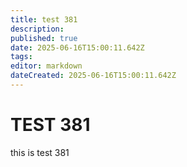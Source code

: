 ```yaml
---
title: test 381
description: 
published: true
date: 2025-06-16T15:00:11.642Z
tags: 
editor: markdown
dateCreated: 2025-06-16T15:00:11.642Z
---
```


# TEST 381
this is test 381
